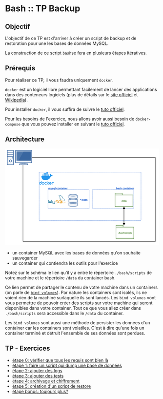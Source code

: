 # Bash :: TP Backup

## Objectif

L'objectif de ce TP est d'arriver à créer un script de backup et de restoration pour une les bases de données MySQL.

La construction de ce script `bash`se fera en plusieurs étapes itératives.


## Prérequis

Pour réaliser ce TP, il vous faudra uniquement `docker`.

`docker` est un logiciel libre permettant facilement de lancer des applications dans des conteneurs logiciels (plus de détails sur le [site officiel](https://www.docker.com/) et [Wikipedia](https://fr.wikipedia.org/wiki/Docker_%28logiciel%29)).

Pour installer `docker`, il vous suffira de suivre le [tuto officiel](https://docs.docker.com/install/).

Pour les besoins de l'exercice, nous allons avoir aussi besoin de `docker-compose` que vous pouvez installer en suivant le [tuto officiel](https://docs.docker.com/compose/install/).

## Architecture

![TP schema](./images/archi-01.png)

* un container MySQL avec les bases de données qu'on souhaite sauvegarder
* un container qui contiendra les outils pour l'exercice

Notez sur le schéma le lien qu'il y a entre le répertoire `./bash/scripts` de votre machine et le répertoire `/data` du container bash.

Ce lien permet de partager le contenu de votre machine dans un containers (on parle de [`bind volumes`](https://docs.docker.com/storage/bind-mounts/)).
Par nature les containers sont isolés, ils ne voient rien de la machine surlaquelle ils sont lancés.
Les `bind volumes` vont vous permettre de pouvoir créer des scripts sur votre machine qui seront disponibles dans votre container.
Tout ce que vous allez créer dans `./bash/scripts` sera accessible dans le `/data` du container.

Les `bind volumes` sont aussi une méthode de persister les données d'un container car les containers sont volatiles.
C'est à dire qu'une fois un container terminé et détruit l'ensemble de ses données sont perdues.


## TP - Exercices

* [étape 0: vérifier que tous les requis sont bien là](./tp/step_0-check.md)
* [étape 1: faire un script qui dump une base de données](./tp/step_1-dump_db.md)
* [étape 2: ajouter des logs](./tp/step_2-log.md)
* [étape 3: ajouter des tests](./tp/step_3-test.md)
* [étape 4: archivage et chiffrement](./tp/step_4-archive.md)
* [étape 5: création d'un script de restore](./tp/step_5-restore.md)
* [étape bonus: toujours plus?](./tp/step_bonus.md)
